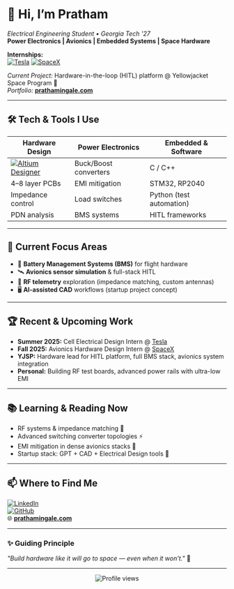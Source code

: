 # 👋 Hi, I’m Pratham

_Electrical Engineering Student • Georgia Tech '27_  
**Power Electronics | Avionics | Embedded Systems | Space Hardware**  

**Internships:**  
[![Tesla](https://img.shields.io/badge/Tesla-black?logo=tesla&logoColor=white&style=for-the-badge)](https://www.tesla.com/) 
[![SpaceX](https://img.shields.io/badge/SpaceX-000000?logo=spacex&logoColor=white&style=for-the-badge)](https://www.spacex.com/)  

_Current Project:_ Hardware-in-the-loop (HITL) platform @ Yellowjacket Space Program 🚀  
_Portfolio:_ [**prathamingale.com**](https://prathamingale.com)

---

## 🛠️ Tech & Tools I Use

| Hardware Design | Power Electronics | Embedded & Software |
| --------------- | ----------------- | ------------------- |
| [![Altium Designer](https://img.shields.io/badge/Altium%20Designer-orange?logo=altiumdesigner&logoColor=white&style=for-the-badge)]() | Buck/Boost converters | C / C++ |
| 4–8 layer PCBs  | EMI mitigation | STM32, RP2040 |
| Impedance control | Load switches | Python (test automation) |
| PDN analysis | BMS systems | HITL frameworks |

---

## 🚀 Current Focus Areas

- 🔋 **Battery Management Systems (BMS)** for flight hardware  
- 🛰️ **Avionics sensor simulation** & full-stack HITL  
- 📡 **RF telemetry** exploration (impedance matching, custom antennas)  
- 🖥️ **AI-assisted CAD** workflows (startup project concept)

---

## 🏆 Recent & Upcoming Work

- **Summer 2025:** Cell Electrical Design Intern @ [Tesla](https://www.tesla.com/)  
- **Fall 2025:** Avionics Hardware Design Intern @ [SpaceX](https://www.spacex.com/)  
- **YJSP:** Hardware lead for HITL platform, full BMS stack, avionics system integration  
- **Personal:** Building RF test boards, advanced power rails with ultra-low EMI

---

## 📚 Learning & Reading Now

- RF systems & impedance matching 📡  
- Advanced switching converter topologies ⚡  
- EMI mitigation in dense avionics stacks 🚀  
- Startup stack: GPT + CAD + Electrical Design tools 🧠  

---

## 📫 Where to Find Me

[![LinkedIn](https://img.shields.io/badge/LinkedIn-blue?logo=linkedin&logoColor=white&style=for-the-badge)](https://www.linkedin.com/in/pratham)  
[![GitHub](https://img.shields.io/badge/GitHub-181717?logo=github&logoColor=white&style=for-the-badge)](https://github.com/your-github-username)  
🌐 [**prathamingale.com**](https://prathamingale.com)

---

### ✨ Guiding Principle

_"Build hardware like it will go to space — even when it won’t."_ 🚀

---

<p align="center">
  <img src="https://komarev.com/ghpvc/?username=prathamingale49&style=flat-square&color=orange" alt="Profile views" />
</p>
